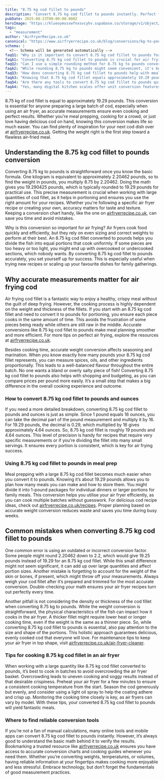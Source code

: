 ```yaml
---
title: "8.75 kg cod fillet to pounds"
description: "Convert 8.75 kg cod fillet to pounds instantly. Perfect for air fryer recipes and meal prep with accurate measurements and cooking tips."
pubDate: 2025-08-23T00:00:00.000Z
heroImage: "https://klueoymssxwfnxsvcyhv.supabase.co/storage/v1/object/public/Shmucket/8-75-kg-cod-fillet-to-pounds.webp"
tags:
  - "measurement"
author: "AirFryerRecipe.co.uk"
canonical: "https://www.airfryerrecipe.co.uk/blog/conversions/kg-to-pounds/8-75-kg-cod-fillet-to-pounds"
schema: |
  <!-- Schema will be generated automatically -->
faqQ1: "Why is it important to convert 8.75 kg cod fillet to pounds for air frying?"
faqA1: "Converting 8.75 kg cod fillet to pounds is crucial for air frying because it ensures even cooking and proper portioning. Air fryers work best when food pieces are uniform in size and weight, so accurate conversion helps avoid undercooked or overcooked sections. It also allows for precise seasoning and marination, leading to better flavour throughout the batch."
faqQ2: "Can I use a simple rounding method for 8.75 kg to pounds conversion?"
faqA2: "While rounding 8.75 kg to pounds might seem convenient, it's best to use the exact conversion factor of 2.20462 for accuracy. Rounding down to 2.2 would give you 19.25 pounds instead of 19.29, which might not seem like much but can affect portion control in large batches. For best results in air frying, stick to the precise calculation to ensure consistent cooking and recipe success."
faqQ3: "How does converting 8.75 kg cod fillet to pounds help with meal planning?"
faqA3: "Knowing that 8.75 kg cod fillet equals approximately 19.29 pounds makes meal planning much easier. You can divide the fish into portion-sized packages, plan how many meals you'll get, and shop for complementary ingredients more efficiently. This conversion helps reduce waste, save time, and ensures you make the most of your air fryer recipes for busy weeks or family gatherings."
faqQ4: "Are there any tools to convert 8.75 kg cod fillet to pounds quickly?"
faqA4: "Yes, many digital kitchen scales offer unit conversion features, allowing you to weigh your cod fillet and switch between kilograms and pounds with the press of a button. Online converters and mobile apps are also handy for quick calculations. For a reliable reference, keep a conversion chart bookmarked, such as the one on airfryerrecipe.co.uk, to make the process effortless and accurate every time."
---
```

<p>8.75 kg of cod fillet is equal to approximately 19.29 pounds. This conversion is essential for anyone preparing a large batch of cod, especially when using an air fryer, as accurate measurements ensure even cooking and perfect results. Whether you're meal prepping, cooking for a crowd, or just love having delicious cod on hand, knowing this conversion makes life so much easier. You can find plenty of inspiration for your next cod dish over at <a href=https://www.airfryerrecipe.co.uk/recipe-category/cod>airfryerrecipe.co.uk</a>. Getting the weight right is the first step toward a flawless air-fried meal.</p>

<h2>Understanding the 8.75 kg cod fillet to pounds conversion</h2>
<p>Converting 8.75 kg to pounds is straightforward once you know the basic formula. One kilogram is equivalent to approximately 2.20462 pounds, so to find the weight in pounds, you multiply 8.75 by 2.20462. Doing the math gives you 19.290425 pounds, which is typically rounded to 19.29 pounds for practical use. This precise measurement is crucial when working with large quantities of cod fillet, as it helps in portioning and ensures you use the right amount for your recipes. Whether you're following a specific air fryer recipe or creating your own, accuracy matters for taste and texture. Keeping a conversion chart handy, like the one on <a href=https://www.airfryerrecipe.co.uk/air-fryer-conversion-chart>airfryerrecipe.co.uk</a>, can save you time and avoid mistakes.</p>

<p>Why is this conversion so important for air frying? Air fryers cook food quickly and efficiently, but they rely on even sizing and correct weights to perform at their best. An 8.75 kg cod fillet converted to pounds helps you divide the fish into equal portions that cook uniformly. If some pieces are too heavy or too light, you might end up with overcooked or undercooked sections, which nobody wants. By converting 8.75 kg cod fillet to pounds accurately, you set yourself up for success. This is especially useful when trying new recipes or scaling up your favourite dishes for family gatherings.</p>

<h2>Why accurate measurements matter for air frying cod</h2>
<p>Air frying cod fillet is a fantastic way to enjoy a healthy, crispy meal without the guilt of deep frying. However, the cooking process is highly dependent on the weight and thickness of the fillets. If you start with an 8.75 kg cod fillet and need to convert it to pounds for portioning, you ensure each piece cooks in the same amount of time. This avoids the frustration of some pieces being ready while others are still raw in the middle. Accurate conversions like 8.75 kg cod fillet to pounds make meal planning smoother and more efficient. For more tips on perfect air frying, explore the resources at <a href=https://www.airfryerrecipe.co.uk/>airfryerrecipe.co.uk</a>.</p>

<p>Besides cooking time, accurate weight conversion affects seasoning and marination. When you know exactly how many pounds your 8.75 kg cod fillet represents, you can measure spices, oils, and other ingredients proportionally. This leads to a well-balanced flavour throughout the entire batch. No one wants a bland or overly salty piece of fish! Converting 8.75 kg cod fillet to pounds also helps with shopping and budgeting, as you can compare prices per pound more easily. It’s a small step that makes a big difference in the overall cooking experience and outcome.</p>

<h3>How to convert 8.75 kg cod fillet to pounds and ounces</h3>
<p>If you need a more detailed breakdown, converting 8.75 kg cod fillet to pounds and ounces is just as simple. Since 1 pound equals 16 ounces, you can take the decimal part of the pound measurement and multiply it by 16. For 19.29 pounds, the decimal is 0.29, which multiplied by 16 gives approximately 4.64 ounces. So, 8.75 kg cod fillet is roughly 19 pounds and 4.64 ounces. This level of precision is handy for recipes that require very specific measurements or if you’re dividing the fillet into many small servings. It ensures every portion is consistent, which is key for air frying success.</p>

<h3>Using 8.75 kg cod fillet to pounds in meal prep</h3>
<p>Meal prepping with a large 8.75 kg cod fillet becomes much easier when you convert it to pounds. Knowing it’s about 19.29 pounds allows you to plan how many meals you can make and how to store them. You might divide it into 1-pound packages for individual dinners or larger portions for family meals. This conversion helps you utilise your air fryer efficiently, as you can cook multiple batches without guesswork. For delicious cod recipe ideas, check out <a href=https://www.airfryerrecipe.co.uk/recipes>airfryerrecipe.co.uk/recipes</a>. Proper planning based on accurate weight conversion reduces waste and saves you time during busy weeks.</p>

<h2>Common mistakes when converting 8.75 kg cod fillet to pounds</h2>
<p>One common error is using an outdated or incorrect conversion factor. Some people might round 2.20462 down to 2.2, which would give 19.25 pounds instead of 19.29 for an 8.75 kg cod fillet. While this small difference might not seem significant, it can add up over large quantities and affect portion sizes. Another mistake is forgetting to account for the weight of the skin or bones, if present, which might throw off your measurements. Always weigh your cod fillet after it’s prepared and trimmed for the most accurate conversion. Double-checking your math ensures your air fryer recipes turn out perfectly every time.</p>

<p>Another pitfall is not considering the density or thickness of the cod fillet when converting 8.75 kg to pounds. While the weight conversion is straightforward, the physical characteristics of the fish can impact how it cooks in the air fryer. A thicker fillet might require lower heat or longer cooking time, even if the weight is the same as a thinner piece. So, while converting 8.75 kg cod fillet to pounds is essential, also pay attention to the size and shape of the portions. This holistic approach guarantees delicious, evenly cooked cod that everyone will love. For maintenance tips to keep your air fryer in top shape, visit <a href=https://www.airfryerrecipe.co.uk/air-fryer-cleaner>airfryerrecipe.co.uk/air-fryer-cleaner</a>.</p>

<h3>Tips for cooking 8.75 kg cod fillet in an air fryer</h3>
<p>When working with a large quantity like 8.75 kg cod fillet converted to pounds, it’s best to cook in batches to avoid overcrowding the air fryer basket. Overcrowding leads to uneven cooking and soggy results instead of that desirable crispiness. Preheat your air fryer for a few minutes to ensure a consistent cooking temperature from the start. Season the cod generously but evenly, and consider using a light oil spray to help the coating adhere and crisp up. Monitoring the cooking time closely is key, as air fryers can vary by model. With these tips, your converted 8.75 kg cod fillet to pounds will yield fantastic meals.</p>

<h3>Where to find reliable conversion tools</h3>
<p>If you’re not a fan of manual calculations, many online tools and mobile apps can convert 8.75 kg cod fillet to pounds instantly. However, it’s always good to understand the basic math behind it to verify the results. Bookmarking a trusted resource like <a href=https://www.airfryerrecipe.co.uk/>airfryerrecipe.co.uk</a> ensures you have access to accurate conversion charts and cooking guides whenever you need them. Whether you’re converting weights, temperatures, or volumes, having reliable information at your fingertips makes cooking more enjoyable and less stressful. Embrace technology, but don’t forget the fundamentals of good measurement practices.</p>
